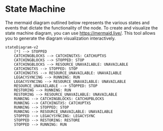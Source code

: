 # State Machine

The mermaid diagram outlined below represents the various states and events that dictate the functionality of the node. To create and visualize the state machine diagram, you can use https://mermaid.live/. This tool allows you to generate the diagram visualization interactively.

```mermaid
stateDiagram-v2
    [*] --> STOPPED
    CATCHINGBLOCKS --> CATCHINGTXS: CATCHUPTXS
    CATCHINGBLOCKS --> STOPPED: STOP
    CATCHINGBLOCKS --> RESOURCE_UNAVAILABLE: UNAVAILABLE
    CATCHINGTXS --> STOPPED: STOP
    CATCHINGTXS --> RESOURCE_UNAVAILABLE: UNAVAILABLE
    LEGACYSYNCING --> RUNNING: RUN
    LEGACYSYNCING --> RESOURCE_UNAVAILABLE: UNAVAILABLE
    RESOURCE_UNAVAILABLE --> STOPPED: STOP
    RESTORING --> RUNNING: RUN
    RESTORING --> RESOURCE_UNAVAILABLE: UNAVAILABLE
    RUNNING --> CATCHINGBLOCKS: CATCHUPBLOCKS
    RUNNING --> CATCHINGTXS: CATCHUPTXS
    RUNNING --> STOPPED: STOP
    RUNNING --> RESOURCE_UNAVAILABLE: UNAVAILABLE
    STOPPED --> LEGACYSYNCING: LEGACYSYNC
    STOPPED --> RESTORING: RESTORE
    STOPPED --> RUNNING: RUN
```